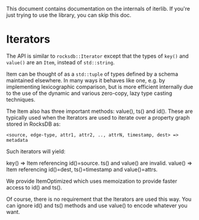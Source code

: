 This document contains documentation on the internals of iterlib.
If you're just trying to use the library, you can skip this doc.

Iterators
=========

The API is similar to `rocksdb::Iterator` except that the types of
`key()` and `value()` are an `Item`, instead of `std::string`.

Item can be thought of as a `std::tuple` of types defined by a 
schema maintained elsewhere. In many ways it behaves like one, 
e.g. by implementing lexicographic comparison, but is more 
efficient internally due to the use of the dynamic and various
zero-copy, lazy type casting techniques.

The Item also has three important methods: value(), ts() and id().
These are typically used when the Iterators are used to iterate
over a property graph stored in RocksDB as:

```
<source, edge-type, attr1, attr2, .., attrN, timestamp, dest> => metadata
```

Such iterators will yield:

key() => Item referencing id()=source. ts() and value() are invalid.
value() => Item referencing id()=dest, ts()=timestamp and value()=attrs.

We provide ItemOptimized which uses memoization to provide faster access
to id() and ts().

Of course, there is no requirement that the Iterators are used this way. 
You can ignore id() and ts() methods and use value() to encode whatever 
you want.
